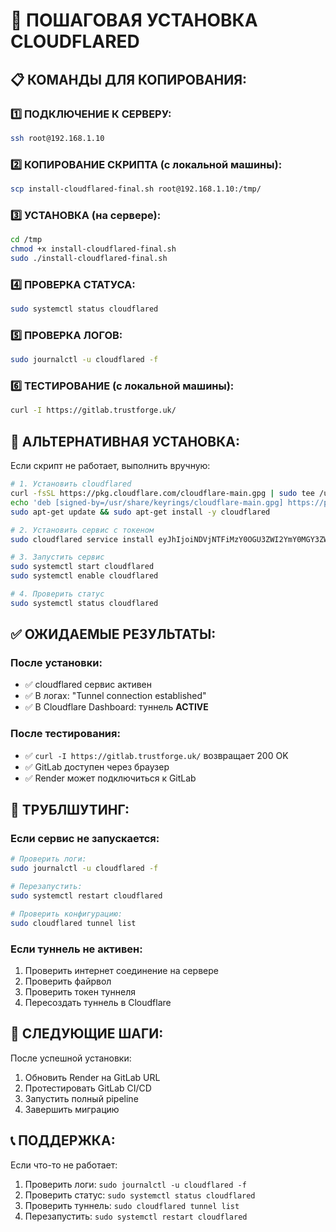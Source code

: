 # 🚀 ПОШАГОВАЯ УСТАНОВКА CLOUDFLARED

## 📋 КОМАНДЫ ДЛЯ КОПИРОВАНИЯ:

### 1️⃣ ПОДКЛЮЧЕНИЕ К СЕРВЕРУ:
```bash
ssh root@192.168.1.10
```

### 2️⃣ КОПИРОВАНИЕ СКРИПТА (с локальной машины):
```bash
scp install-cloudflared-final.sh root@192.168.1.10:/tmp/
```

### 3️⃣ УСТАНОВКА (на сервере):
```bash
cd /tmp
chmod +x install-cloudflared-final.sh
sudo ./install-cloudflared-final.sh
```

### 4️⃣ ПРОВЕРКА СТАТУСА:
```bash
sudo systemctl status cloudflared
```

### 5️⃣ ПРОВЕРКА ЛОГОВ:
```bash
sudo journalctl -u cloudflared -f
```

### 6️⃣ ТЕСТИРОВАНИЕ (с локальной машины):
```bash
curl -I https://gitlab.trustforge.uk/
```

## 🔧 АЛЬТЕРНАТИВНАЯ УСТАНОВКА:

Если скрипт не работает, выполнить вручную:

```bash
# 1. Установить cloudflared
curl -fsSL https://pkg.cloudflare.com/cloudflare-main.gpg | sudo tee /usr/share/keyrings/cloudflare-main.gpg >/dev/null
echo 'deb [signed-by=/usr/share/keyrings/cloudflare-main.gpg] https://pkg.cloudflare.com/cloudflared any main' | sudo tee /etc/apt/sources.list.d/cloudflared.list
sudo apt-get update && sudo apt-get install -y cloudflared

# 2. Установить сервис с токеном
sudo cloudflared service install eyJhIjoiNDVjNTFiMzY0OGU3ZWI2YmY0MGY3ZWZlYTVlOGRmOTgiLCJ0IjoiM2JiYmI3ZDQtYWI1MS00NGMzLTkwYzEtZDhkOWViODU1OWQwIiwicyI6IlpEVXhNakF6TlRFdFpHSTFZUzAwTkdNMkxUbGlaalV0TlRNMk1HWXlNVGhqTkdFMSJ9

# 3. Запустить сервис
sudo systemctl start cloudflared
sudo systemctl enable cloudflared

# 4. Проверить статус
sudo systemctl status cloudflared
```

## ✅ ОЖИДАЕМЫЕ РЕЗУЛЬТАТЫ:

### После установки:
- ✅ cloudflared сервис активен
- ✅ В логах: "Tunnel connection established"
- ✅ В Cloudflare Dashboard: туннель **ACTIVE**

### После тестирования:
- ✅ `curl -I https://gitlab.trustforge.uk/` возвращает 200 OK
- ✅ GitLab доступен через браузер
- ✅ Render может подключиться к GitLab

## 🚨 ТРУБЛШУТИНГ:

### Если сервис не запускается:
```bash
# Проверить логи:
sudo journalctl -u cloudflared -f

# Перезапустить:
sudo systemctl restart cloudflared

# Проверить конфигурацию:
sudo cloudflared tunnel list
```

### Если туннель не активен:
1. Проверить интернет соединение на сервере
2. Проверить файрвол
3. Проверить токен туннеля
4. Пересоздать туннель в Cloudflare

## 🎯 СЛЕДУЮЩИЕ ШАГИ:

После успешной установки:
1. Обновить Render на GitLab URL
2. Протестировать GitLab CI/CD
3. Запустить полный pipeline
4. Завершить миграцию

## 📞 ПОДДЕРЖКА:

Если что-то не работает:
1. Проверить логи: `sudo journalctl -u cloudflared -f`
2. Проверить статус: `sudo systemctl status cloudflared`
3. Проверить туннель: `sudo cloudflared tunnel list`
4. Перезапустить: `sudo systemctl restart cloudflared`
